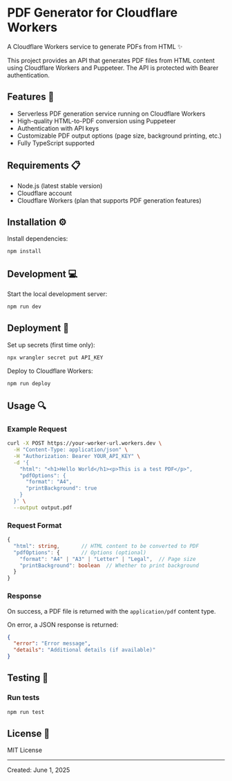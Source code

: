 # PDF Generator for Cloudflare Workers

A Cloudflare Workers service to generate PDFs from HTML ✨

This project provides an API that generates PDF files from HTML content using Cloudflare Workers and Puppeteer. The API is protected with Bearer authentication.

## Features 🌟

- Serverless PDF generation service running on Cloudflare Workers
- High-quality HTML-to-PDF conversion using Puppeteer
- Authentication with API keys
- Customizable PDF output options (page size, background printing, etc.)
- Fully TypeScript supported

## Requirements 📋

- Node.js (latest stable version)
- Cloudflare account
- Cloudflare Workers (plan that supports PDF generation features)

## Installation ⚙️

Install dependencies:

```bash
npm install
```

## Development 💻

Start the local development server:

```bash
npm run dev
```

## Deployment 🚀

Set up secrets (first time only):

```bash
npx wrangler secret put API_KEY
```

Deploy to Cloudflare Workers:

```bash
npm run deploy
```

## Usage 🔍

### Example Request

```bash
curl -X POST https://your-worker-url.workers.dev \
  -H "Content-Type: application/json" \
  -H "Authorization: Bearer YOUR_API_KEY" \
  -d '{
    "html": "<h1>Hello World</h1><p>This is a test PDF</p>",
    "pdfOptions": {
      "format": "A4",
      "printBackground": true
    }
  }' \
  --output output.pdf
```

### Request Format

```typescript
{
  "html": string,       // HTML content to be converted to PDF
  "pdfOptions": {       // Options (optional)
    "format": "A4" | "A3" | "Letter" | "Legal",  // Page size
    "printBackground": boolean  // Whether to print background
  }
}
```

### Response

On success, a PDF file is returned with the `application/pdf` content type.

On error, a JSON response is returned:

```json
{
  "error": "Error message",
  "details": "Additional details (if available)"
}
```

## Testing 🧪

### Run tests

```bash
npm run test
```

## License 📄

MIT License

---

Created: June 1, 2025
